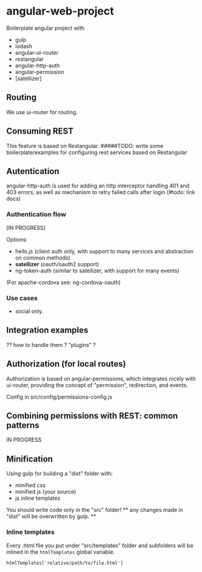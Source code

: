 # angular-web-project

Boilerplate angular project with

- gulp
- lodash
- angular-ui-router
- restangular
- angular-http-auth
- angular-permission
- [satellizer]

## Routing

We use ui-router for routing.


## Consuming REST

This feature is based on Restangular.
#####TODO: write some boilerplate/examples for configuring rest services based on Restangular


## Autentication


angular-http-auth is used for adding an http interceptor handling 401 and 403 errors,
as well as mechanism to retry failed calls after login (#todo: link docs)

### Authentication flow

[IN PROGRESS]

Options:

* hello.js (client auth only, with support to many services and abstraction on common methods)
* **satellizer** (oauth/oauth2 support)
* ng-token-auth (similar to satellizer, with support for many events)

(For apache-cordova see:  ng-cordova-oauth)

### Use cases

* social only.





## Integration examples

?? how to handle them ? "plugins" ?




## Authorization (for local routes)

Authorization is based on angular-permissions, which integrates nicely with ui-router,
providing the concept of "permission", redirection, and events.

Config in src/config/permissions-config.js


## Combining permissions with REST: common patterns
IN PROGRESS



## Minification

Using gulp for building a "dist" folder with:
- minified css
- minified js (your source)
- js inline templates

You should write code only in the "src" folder! ** any changes made in "dist" will be overwritten by gulp. **

### Inline templates

Every .html file you put under "src/templates" folder and subfolders will be inlined 
in the `htmlTemplates` global variable. 

`htmlTemplates['relative/path/to/file.html']`



